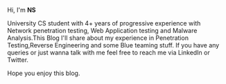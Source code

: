 Hi, I'm **NS**

University CS student with 4+ years of progressive experience with Network penetration testing, Web Application testing and Malware Analysis.This Blog I'll share about my experience in Penetration Testing,Reverse Engineering and some Blue teaming stuff. If you have any queries or just wanna talk with me feel free to reach me via LinkedIn or Twitter.

Hope you enjoy this blog.
